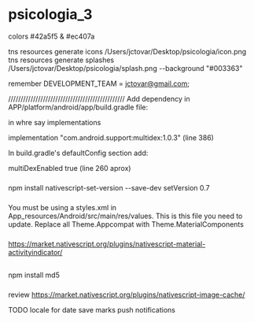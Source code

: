 # psicologia_3

colors #42a5f5 & #ec407a

tns resources generate icons /Users/jctovar/Desktop/psicologia/icon.png 
tns resources generate splashes /Users/jctovar/Desktop/psicologia/splash.png --background "#003363"

remember DEVELOPMENT_TEAM = jctovar@gmail.com;


///////////////////////////////////////////////
Add dependency in APP/platform/android/app/build.gradle file:

in whre say implementations

implementation "com.android.support:multidex:1.0.3" (line 386)

In build.gradle's defaultConfig section add:

multiDexEnabled true (line 260 aprox)
###

npm install nativescript-set-version --save-dev
setVersion 0.7


###
You must be using a styles.xml in App_resources/Android/src/main/res/values. This is this file you need to update. Replace all Theme.Appcompat with Theme.MaterialComponents
###
https://market.nativescript.org/plugins/nativescript-material-activityindicator/

##
npm install md5

###
review https://market.nativescript.org/plugins/nativescript-image-cache/

TODO
locale for date
save marks
push notifications

